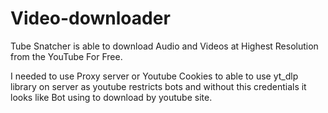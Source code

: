 # Video-downloader

Tube Snatcher is able to download Audio and Videos at Highest Resolution from the YouTube For Free.

I needed to use Proxy server or Youtube Cookies to able to use yt_dlp library on server as youtube restricts bots and without this credentials it looks like Bot using to download by youtube site.
